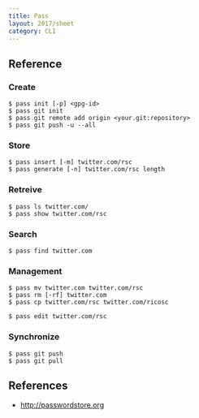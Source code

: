 ```yaml
---
title: Pass
layout: 2017/sheet
category: CLI
---
```


Reference
---------

### Create

    $ pass init [-p] <gpg-id>
    $ pass git init
    $ pass git remote add origin <your.git:repository>
    $ pass git push -u --all

### Store

    $ pass insert [-m] twitter.com/rsc
    $ pass generate [-n] twitter.com/rsc length

### Retreive

    $ pass ls twitter.com/
    $ pass show twitter.com/rsc

### Search

    $ pass find twitter.com

### Management

    $ pass mv twitter.com twitter.com/rsc
    $ pass rm [-rf] twitter.com
    $ pass cp twitter.com/rsc twitter.com/ricosc

    $ pass edit twitter.com/rsc

### Synchronize

    $ pass git push
    $ pass git pull

## References

* <http://passwordstore.org>
